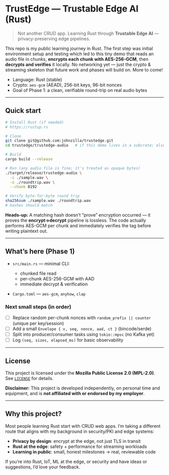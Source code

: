 # TrustEdge — Trustable Edge AI (Rust)

> Not another CRUD app. Learning Rust through **Trustable Edge AI** — privacy-preserving edge pipelines.

This repo is my public learning journey in Rust. The first step was initial environment setup and testing which led to this tiny demo that
reads an audio file in chunks, **encrypts each chunk with AES-256-GCM**, then
**decrypts and verifies** it locally. No networking yet — just the crypto &
streaming skeleton that future work and phases will build on. More to come!

- Language: Rust (stable)
- Crypto: `aes-gcm` (AEAD), 256-bit keys, 96-bit nonces
- Goal of Phase 1: a clean, verifiable round-trip on real audio bytes

---

## Quick start

```bash
# Install Rust (if needed)
# https://rustup.rs

# Clone
git clone git@github.com:johnzilla/trustedge.git
cd trustedge/trustedge-audio   # if this demo lives in a subcrate; else just `cd trustedge`

# Build
cargo build --release

# Run (any audio file is fine; it's treated as opaque bytes)
./target/release/trustedge-audio \
  -i ./sample.wav \
  -o ./roundtrip.wav \
  --chunk 8192

# Verify byte-for-byte round trip
sha256sum ./sample.wav ./roundtrip.wav
# hashes should match
````

**Heads-up:** A matching hash doesn’t “prove” encryption occurred — it proves the **encrypt→decrypt** pipeline is lossless. The code actually performs AES-GCM per chunk and immediately verifies the tag before writing plaintext out.

---

## What’s here (Phase 1)

* `src/main.rs` — minimal CLI:

  * chunked file read
  * per-chunk AES-256-GCM with AAD
  * immediate decrypt & verification
* `Cargo.toml` — `aes-gcm`, `anyhow`, `clap`

### Next small steps (in order)

* [ ] Replace random per-chunk nonces with `random_prefix || counter` (unique per key/session)
* [ ] Add a small `Envelope { v, seq, nonce, aad, ct }` (bincode/serde)
* [ ] Split into producer/consumer tasks using `tokio::mpsc` (no Kafka yet)
* [ ] Log `(seq, sizes, elapsed_ms)` for basic observability

---

## License

This project is licensed under the **Mozilla Public License 2.0 (MPL-2.0)**.
See [`LICENSE`](./LICENSE) for details.

**Disclaimer:** This project is developed independently, on personal time and equipment, and is **not affiliated with or endorsed by my employer**.

---

## Why this project?

Most people learning Rust start with CRUD web apps. I’m taking a different route that
aligns with my background in security/PKI and edge systems:

* **Privacy by design**: encrypt at the edge, not just TLS in transit
* **Rust at the edge**: safety + performance for streaming workloads
* **Learning in public**: small, honest milestones → real, reviewable code

If you’re into Rust, IoT, ML at the edge, or security and have ideas or
suggestions, I’d love your feedback.
